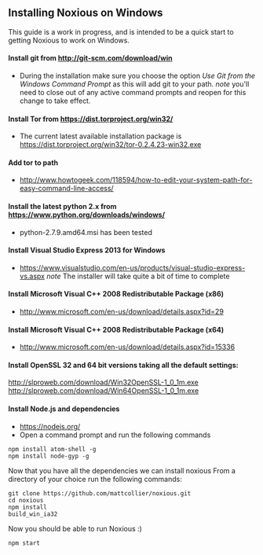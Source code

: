 ## Installing Noxious on Windows 
This guide is a work in progress, and is intended to be a quick start to getting Noxious to work on Windows.

#### Install git from http://git-scm.com/download/win 
- During the installation make sure you choose the option *Use Git from the Windows Command Prompt* as this will add git to your path. *note* you'll need to close out of any active command prompts and reopen for this change to take effect.

#### Install Tor from https://dist.torproject.org/win32/ 
- The current latest available installation package is https://dist.torproject.org/win32/tor-0.2.4.23-win32.exe

#### Add tor to path
- http://www.howtogeek.com/118594/how-to-edit-your-system-path-for-easy-command-line-access/

#### Install the latest python 2.x from https://www.python.org/downloads/windows/
-  python-2.7.9.amd64.msi has been tested

#### Install Visual Studio Express 2013 for Windows
- https://www.visualstudio.com/en-us/products/visual-studio-express-vs.aspx
*note* The installer will take quite a bit of time to complete

#### Install Microsoft Visual C++ 2008 Redistributable Package (x86)      
- http://www.microsoft.com/en-us/download/details.aspx?id=29

#### Install Microsoft Visual C++ 2008 Redistributable Package (x64) 
- http://www.microsoft.com/en-us/download/details.aspx?id=15336

#### Install OpenSSL 32 and 64 bit versions taking all the default settings:

http://slproweb.com/download/Win32OpenSSL-1_0_1m.exe
http://slproweb.com/download/Win64OpenSSL-1_0_1m.exe

#### Install Node.js and dependencies
- https://nodejs.org/
- Open a command prompt and run the following commands
````
npm install atom-shell -g
npm install node-gyp -g
````

Now that you have all the dependencies we can install noxious
From a directory of your choice run the following commands:

````
git clone https://github.com/mattcollier/noxious.git
cd noxious
npm install
build_win_ia32
````

Now you should be able to run Noxious :)
````
npm start
````
